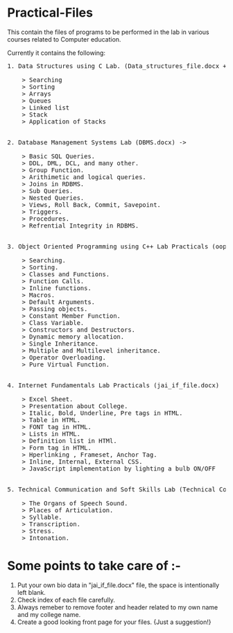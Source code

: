 # Practical-Files
This contain the files of programs to be performed in the lab in various courses related to Computer education.

Currently it contains the following:
<pre>
1. Data Structures using C Lab. (Data_structures_file.docx + printnew.docx) ->

    > Searching
    > Sorting
    > Arrays
    > Queues
    > Linked list
    > Stack
    > Application of Stacks
    

2. Database Management Systems Lab (DBMS.docx) ->

    > Basic SQL Queries.
    > DDL, DML, DCL, and many other.
    > Group Function.
    > Arithimetic and logical queries.
    > Joins in RDBMS.
    > Sub Queries.
    > Nested Queries.
    > Views, Roll Back, Commit, Savepoint.
    > Triggers.
    > Procedures.
    > Refrential Integrity in RDBMS.
    

3. Object Oriented Programming using C++ Lab Practicals (oop_jai.docx) ->

    > Searching.
    > Sorting.
    > Classes and Functions.
    > Function Calls.
    > Inline functions.
    > Macros.
    > Default Arguments.
    > Passing objects.
    > Constant Member Function.
    > Class Variable.
    > Constructors and Destructors.
    > Dynamic memory allocation.
    > Single Inheritance.
    > Multiple and Multilevel inheritance.
    > Operator Overloading.
    > Pure Virtual Function.
    

4. Internet Fundamentals Lab Practicals (jai_if_file.docx)

    > Excel Sheet.
    > Presentation about College.
    > Italic, Bold, Underline, Pre tags in HTML.
    > Table in HTML.
    > FONT tag in HTML.
    > Lists in HTML.
    > Definition list in HTMl.
    > Form tag in HTML.
    > Hperlinking , Frameset, Anchor Tag.
    > Inline, Internal, External CSS.
    > JavaScript implementation by lighting a bulb ON/OFF


5. Technical Communication and Soft Skills Lab (Technical Communication and Soft Skills Lab File.docx) ->
   
    > The Organs of Speech Sound.
    > Places of Articulation.
    > Syllable.
    > Transcription.
    > Stress.
    > Intonation.
</pre>
# Some points to take care of :-
1. Put your own bio data in "jai_if_file.docx" file, the space is intentionally left blank.
2. Check index of each file carefully.
3. Always remeber to remove footer and header related to my own name and my college name.
4. Create a good looking front page for your files. {Just a suggestion!}
